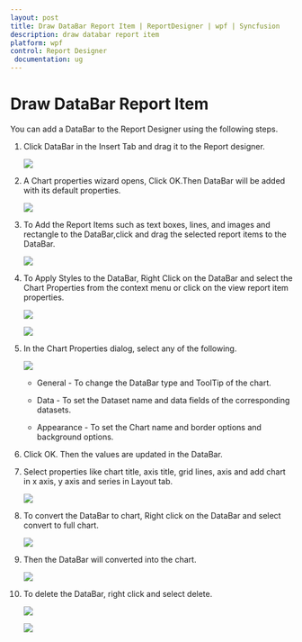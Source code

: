 ```yaml
---
layout: post
title: Draw DataBar Report Item | ReportDesigner | wpf | Syncfusion
description: draw databar report item
platform: wpf
control: Report Designer
 documentation: ug
---
```


# Draw DataBar Report Item

You can add a DataBar to the Report Designer using the following steps.

1. Click DataBar in the Insert Tab and drag it to the Report designer.

   ![](Draw-DataBar-Report-Item_images/Draw-DataBar-Report-Item_img1.png)

2. A Chart properties wizard opens, Click OK.Then DataBar will be added with its default properties.

   ![](Draw-DataBar-Report-Item_images/Draw-DataBar-Report-Item_img2.png)

3. To Add the Report Items such as text boxes, lines, and images and rectangle to the DataBar,click and drag the selected report items to the DataBar.

   ![](Draw-DataBar-Report-Item_images/Draw-DataBar-Report-Item_img3.png)

4. To Apply Styles to the DataBar, Right Click on the DataBar and select the Chart Properties from the context menu or click on the view report item properties.

   ![](Draw-DataBar-Report-Item_images/Draw-DataBar-Report-Item_img4.png)
   
   ![](Draw-DataBar-Report-Item_images/Draw-DataBar-Report-Item_img5.png)

5. In the Chart Properties dialog, select any of the following.

   ![](Draw-DataBar-Report-Item_images/Draw-DataBar-Report-Item_img10.png)

   * General - To change the DataBar type and ToolTip of the chart.

   * Data - To set the Dataset name and data fields of the corresponding datasets.

   * Appearance - To set the Chart name and border options and background options.
   
6. Click OK. Then the values are updated in the DataBar.

7. Select properties like chart title, axis title, grid lines, axis and add chart in x axis, y axis and series in Layout tab.

   ![](Draw-DataBar-Report-Item_images/Draw-DataBar-Report-Item_img6.png)

8. To convert the DataBar to chart, Right click on the DataBar and select convert to full chart.

   ![](Draw-DataBar-Report-Item_images/Draw-DataBar-Report-Item_img7.png)

9. Then the DataBar will converted into the chart.

   ![](Draw-DataBar-Report-Item_images/Draw-DataBar-Report-Item_img11.png)

10. To delete the DataBar, right click and select delete.

    ![](Draw-DataBar-Report-Item_images/Draw-DataBar-Report-Item_img8.png)
	
	![](Draw-DataBar-Report-Item_images/Draw-DataBar-Report-Item_img9.png)

